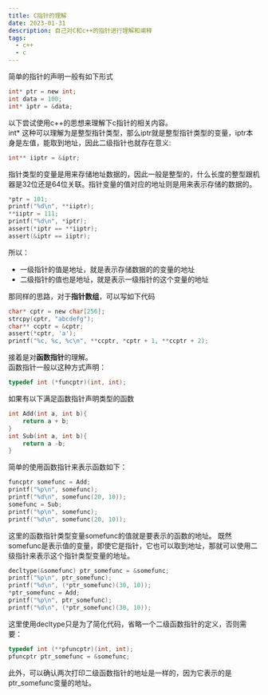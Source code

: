 ```yaml
---
title: C指针的理解
date: 2023-01-31
description: 自己对C和c++的指针进行理解和阐释
tags:
  - c++
  - c
---
```


简单的指针的声明一般有如下形式
```c
int* ptr = new int;
int data = 100;
int* iptr = &data;
```

以下尝试使用c++的思想来理解下c指针的相关内容。  
int* 这种可以理解为是整型指针类型，那么iptr就是整型指针类型的变量，iptr本身是左值，能取到地址，因此二级指针也就存在意义:
```c
int** iiptr = &iptr;
```
指针类型的变量是用来存储地址数据的，因此一般是整型的，什么长度的整型跟机器是32位还是64位关联。指针变量的值对应的地址则是用来表示存储的数据的。

```c
*ptr = 101;
printf("%d\n", **iiptr);
**iiptr = 111;
printf("%d\n", *iptr);
assert(*iptr == **iiptr);
assert(&iptr == iiptr);
```
所以：
- 一级指针的值是地址，就是表示存储数据的的变量的地址
- 二级指针的值也是地址，就是表示一级指针的这个变量的地址

那同样的思路，对于**指针数组**，可以写如下代码
```c
char* cptr = new char[256];
strcpy(cptr, "abcdefg");
char** ccptr = &cptr;
assert(*cptr, 'a');
printf("%c, %c, %c\n", **ccptr, *cptr + 1, **ccptr + 2);
```

接着是对**函数指针**的理解。  
函数指针一般以这种方式声明：
```c
typedef int (*funcptr)(int, int);
```
如果有以下满足函数指针声明类型的函数
```c
int Add(int a, int b){
    return a + b;
}
int Sub(int a, int b){
    return a -b;
}
```
简单的使用函数指针来表示函数如下：
```c
funcptr somefunc = Add;
printf("%p\n", somefunc);
printf("%d\n", somefunc(20, 10));
somefunc = Sub;
printf("%p\n", somefunc);
printf("%d\n", somefunc(20, 10));
```
这里的函数指针类型变量somefunc的值就是要表示的函数的地址。
既然somefunc是表示值的变量，即使它是指针，它也可以取到地址，那就可以使用二级指针来表示这个指针类型变量的地址。
```c
decltype(&somefunc) ptr_somefunc = &somefunc;
printf("%p\n", ptr_somefunc);
printf("%d\n", (*ptr_somefunc)(30, 10));
*ptr_somefunc = Add;
printf("%p\n", ptr_somefunc);
printf("%d\n", (*ptr_somefunc)(30, 10));
```
这里使用decltype只是为了简化代码，省略一个二级函数指针的定义，否则需要：
```c
typedef int (**pfuncptr)(int, int);
pfuncptr ptr_somefunc = &somefunc;
```
此外，可以确认两次打印二级函数指针的地址是一样的，因为它表示的是ptr_somefunc变量的地址。



